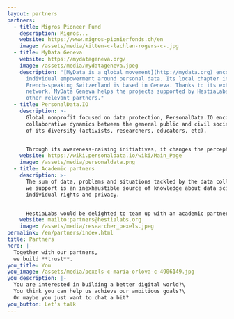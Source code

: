 ```yaml
---
layout: partners
partners:
  - title: Migros Pioneer Fund
    description: Migros...
    website: https://www.migros-pionierfonds.ch/en
    image: /assets/media/kitten-c-lachlan-rogers-c-.jpg
  - title: MyData Geneva
    website: https://mydatageneva.org/
    image: /assets/media/mydatageneva.jpeg
    description: "[MyData is a global movement](http://mydata.org) encouraging
      individual empowerment around personal data. Its local chapter in
      French-speaking Switzerland is based in Geneva. Thanks to its extensive
      network, MyData Geneva helps the projects supported by HestiaLabs to find
      other relevant partners."
  - title: PersonalData.IO
    description: >-
      Global nonprofit focused on data protection, PersonalData.IO encourages
      collaborative dynamics between the general public and civil society in all
      of its diversity (activists, researchers, educators, etc).


      Through its awareness-raising initiatives, it changes the perception of people outside our [data collectives](https://hestialabs.org/en/projects/) about the issues we address.
    website: https://wiki.personaldata.io/wiki/Main_Page
    image: /assets/media/personaldata.png
  - title: Academic partners
    description: >-
      The sum of data, problems and situations tackled by the data collectives
      we support is an inexhaustible source of knowledge about data science,
      individual rights and privacy.


      HestiaLabs would be delighted to team up with an academic partner or partners. Their expertise and legitimacy on these topics would enhance the value of this knowledge and give it the scientific resonance it deserves.
    website: mailto:partners@hestialabs.org
    image: /assets/media/researcher_pexels.jpeg
permalink: /en/partners/index.html
title: Partners
hero: |-
  Together with our partners, 
  we build **trust**.
you_title: You
you_image: /assets/media/pexels-c-maria-orlova-c-4906149.jpg
you_description: |-
  You are interested in building a better digital world?\
  You think you can help us achieve our ambitious goals?\
  Or maybe you just want to chat a bit?
you_button: Let's talk
---
```

